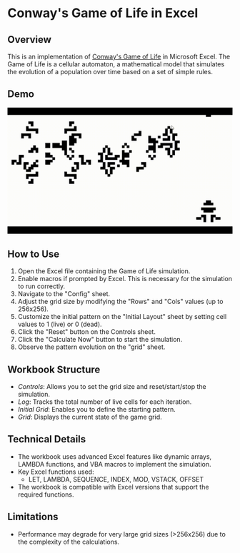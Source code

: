 # Conway's Game of Life in Excel

## Overview
This is an implementation of [Conway's Game of Life](https://en.wikipedia.org/wiki/Conway%27s_Game_of_Life) in Microsoft Excel. The Game of Life is a cellular automaton, a mathematical model that simulates the evolution of a population over time based on a set of simple rules.

## Demo
![Game of Life Simulation](assets/game-of-life-simulation.gif)

## How to Use
1. Open the Excel file containing the Game of Life simulation.
2. Enable macros if prompted by Excel. This is necessary for the simulation to run correctly.
3. Navigate to the "Config" sheet.
4. Adjust the grid size by modifying the "Rows" and "Cols" values (up to 256x256).
5. Customize the initial pattern on the "Initial Layout" sheet by setting cell values to 1 (live) or 0 (dead).
6. Click the "Reset" button on the Controls sheet.
7. Click the "Calculate Now" button to start the simulation.
8. Observe the pattern evolution on the "grid" sheet.

## Workbook Structure
- *Controls*: Allows you to set the grid size and reset/start/stop the simulation.
- *Log*: Tracks the total number of live cells for each iteration.
- *Initial Grid*: Enables you to define the starting pattern.
- *Grid*: Displays the current state of the game grid.

## Technical Details
- The workbook uses advanced Excel features like dynamic arrays, LAMBDA functions, and VBA macros to implement the simulation.
- Key Excel functions used:
  - LET, LAMBDA, SEQUENCE, INDEX, MOD, VSTACK, OFFSET
- The workbook is compatible with Excel versions that support the required functions.

## Limitations
- Performance may degrade for very large grid sizes (>256x256) due to the complexity of the calculations.